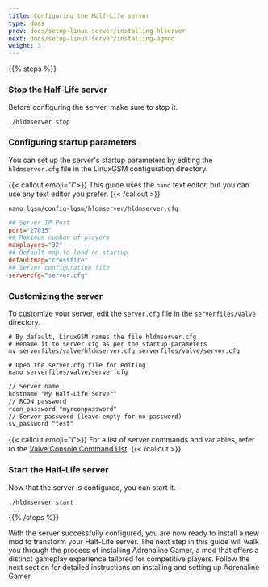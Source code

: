 ```yaml
---
title: Configuring the Half-Life server
type: docs
prev: docs/setup-linux-server/installing-hlserver
next: docs/setup-linux-server/installing-agmod
weight: 3
---
```


{{% steps %}}

### Stop the Half-Life server
Before configuring the server, make sure to stop it.

```shell
./hldmserver stop
```

### Configuring startup parameters
You can set up the server's startup parameters by editing the `hldmserver.cfg` file in the LinuxGSM configuration directory.

{{< callout emoji="ℹ️">}}
This guide uses the `nano` text editor, but you can use any text editor you prefer.
{{< /callout >}}

```shell
nano lgsm/config-lgsm/hldmserver/hldmserver.cfg
```

```cfg {filename="lgsm/config-lgsm/hldmserver/hldmserver.cfg"}
## Server IP Port
port="27015"
## Maximum number of players
maxplayers="32"
## Default map to load on startup
defaultmap="crossfire"
## Server configuration file
servercfg="server.cfg"
```

### Customizing the server
To customize your server, edit the `server.cfg` file in the `serverfiles/valve` directory.

```shell
# By default, LinuxGSM names the file hldmserver.cfg
# Rename it to server.cfg as per the startup parameters
mv serverfiles/valve/hldmserver.cfg serverfiles/valve/server.cfg

# Open the server.cfg file for editing
nano serverfiles/valve/server.cfg
```

```txt {filename="serverfiles/valve/server.cfg"}
// Server name
hostname "My Half-Life Server"
// RCON password
rcon_password "myrconpassword"
// Server password (leave empty for no password)
sv_password "test"
```

{{< callout emoji="ℹ️">}}
For a list of server commands and variables, refer to the [Valve Console Command List](https://developer.valvesoftware.com/wiki/Console_Command_List).
{{< /callout >}}

### Start the Half-Life server
Now that the server is configured, you can start it.

```shell
./hldmserver start
```

{{% /steps %}}

With the server successfully configured, you are now ready to install a new mod to transform your Half-Life server. The next step in this guide will walk you through the process of installing Adrenaline Gamer, a mod that offers a distinct gameplay experience tailored for competitive players. Follow the next section for detailed instructions on installing and setting up Adrenaline Gamer.

